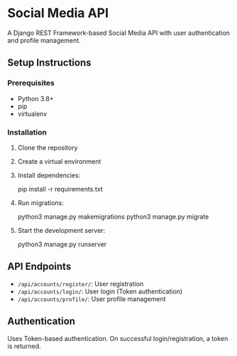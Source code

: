 # Social Media API
A Django REST Framework-based Social Media API with user authentication and profile management.

## Setup Instructions

### Prerequisites
- Python 3.8+
- pip
- virtualenv

### Installation
1. Clone the repository
2. Create a virtual environment
3. Install dependencies:

   pip install -r requirements.txt

4. Run migrations:

   python3 manage.py makemigrations
   python3 manage.py migrate
   
5. Start the development server:

   python3 manage.py runserver
   

## API Endpoints
- `/api/accounts/register/`: User registration
- `/api/accounts/login/`: User login (Token authentication)
- `/api/accounts/profile/`: User profile management

## Authentication
Uses Token-based authentication. On successful login/registration, a token is returned.